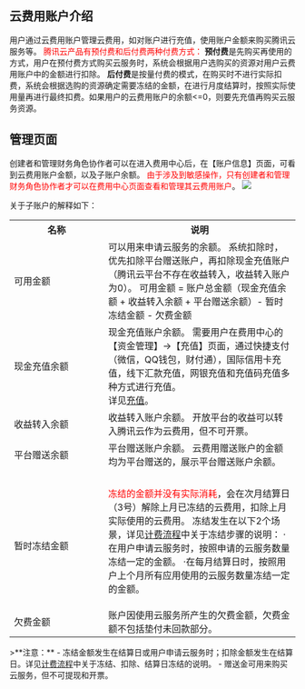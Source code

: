 ## 云费用账户介绍

用户通过云费用账户管理云费用，如对账户进行充值，使用账户金额来购买腾讯云服务等。
<font color="red">腾讯云产品有预付费和后付费两种付费方式：</font> 
**预付费**是先购买再使用的方式，用户在预付费方式购买云服务时，系统会根据用户选购买的资源对用户云费用账户中的金额进行扣除。
**后付费**是按量付费的模式，在购买时不进行实际扣费，系统会根据选购的资源确定需要冻结的金额，在进行月度结算时，按照实际使用量再进行最终扣费。如果用户的云费用账户的余额<=0，则要先充值再购买云服务资源。 
## 管理页面
创建者和管理财务角色协作者可以在进入费用中心后，在【账户信息】页面，可看到云费用账户金额，以及子账户余额。
<font color="red">由于涉及到敏感操作，只有创建者和管理财务角色协作者才可以在费用中心页面查看和管理其云费用账户</font>。
![](http://i.imgur.com/7RqGNQM.png)

关于子账户的解释如下：
<table class="t">
<tbody><tr>
<th width="150">名称
</th><th> 说明
</th></tr>
<tr>
<td> 可用金额
</td><td> 可以用来申请云服务的余额。
系统扣除时，优先扣除平台赠送账户，再扣除现金充值账户（腾讯云平台不存在收益转入，收益转入账户为0）。
可用金额 = 账户总金额（现金充值余额 + 收益转入余额 + 平台赠送余额）- 暂时冻结金额 - 欠费金额
</td></tr>
<tr>
<td> 现金充值余额
</td><td> 现金充值账户余额。
需要用户在费用中心的【资金管理】->【充值】页面，通过快捷支付（微信，QQ钱包，财付通），国际信用卡充值，线下汇款充值，网银充值和充值码充值多种方式进行充值。<br>详见<a href="/document/product/555/7425" title="充值">充值</a>。
</td></tr>
<tr>
<td> 收益转入余额
</td><td> 收益转入账户余额。
开放平台的收益可以转入腾讯云作为云费用，但不可开票。
</td></tr>
<tr>
<td> 平台赠送余额
</td><td> 平台赠送账户余额。
云费用赠送账户的金额均为平台赠送的，展示平台赠送账户余额。
</td></tr>
<tr>
<td colspan="2"> &nbsp;
</td></tr>
<tr>
<td> 暂时冻结金额
</td><td> <font color="red">冻结的金额并没有实际消耗</font>，会在次月结算日（3号）解除上月已冻结的云费用，扣除上月实际使用的云费用。
冻结发生在以下2个场景，详见<a href="/document/product/555/7437" title="计费流程说明">计费流程</a>中关于冻结步骤的说明：
·在用户申请云服务时，按照申请的云服务数量冻结一定的金额。
·在每月结算日时，按照用户上个月所有应用使用的云服务数量冻结一定的金额。
</p>
<tr>
<td> 欠费金额
</td><td> 账户因使用云服务所产生的欠费金额，欠费金额不包括垫付未回款部分。
</td></tr>
<tr>
</td></tr></tbody></table>
>**注意：**
- 冻结金额发生在结算日或用户申请云服务时；扣除金额发生在结算日。详见<a href="/document/produc t/555/7437" title="计费流程说明">计费流程</a>中关于冻结、扣除、结算日冻结的说明。
- 赠送金可用来购买云服务，但不可提现和开票。


